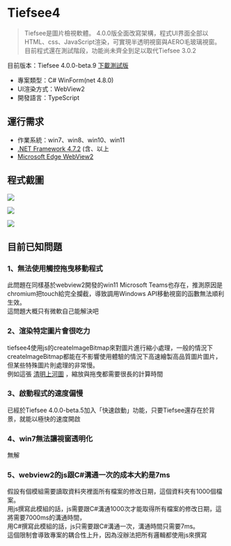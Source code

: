 # Tiefsee4
> Tiefsee是圖片檢視軟體。 4.0.0版全面改寫架構，程式UI界面全部以HTML、css、JavaScript渲染，可實現半透明視窗與AERO毛玻璃視窗。目前程式還在測試階段，功能尚未齊全到足以取代Tiefsee 3.0.2

目前版本：Tiefsee 4.0.0-beta.9
[下載測試版](https://github.com/hbl917070/tiefsee4/releases)

- 專案類型：C# WinForm(net 4.8.0)
- UI渲染方式：WebView2
- 開發語言：TypeScript 

## 運行需求
- 作業系統：win7、win8、win10、win11
- [.NET Framework 4.7.2](https://dotnet.microsoft.com/download/dotnet-framework/net472) (含、以上
- [Microsoft Edge WebView2](https://developer.microsoft.com/microsoft-edge/webview2/)



## 程式截圖

![](https://cdn.discordapp.com/attachments/803673073621401633/917208044578951229/2021-12-06_07-56-44.jpg)

![](https://cdn.discordapp.com/attachments/803673073621401633/917208044847366223/2021-12-06_08-04-22.jpg)

![](https://cdn.discordapp.com/attachments/803673073621401633/917208044360830986/2021-12-06_07-53-54.jpg)


## 目前已知問題

### 1、無法使用觸控拖曳移動程式
此問題在同樣基於webview2開發的win11 Microsoft Teams也存在，推測原因是chromium把touch給完全攔截，導致調用Windows API移動視窗的函數無法順利生效。<br>
這問題大概只有微軟自己能解決吧

### 2、渲染特定圖片會很吃力
tiefsee4使用js的createImageBitmap來對圖片進行縮小處理，一般的情況下createImageBitmap都能在不影響使用體驗的情況下高速繪製高品質圖片圖片，但某些特殊圖片則處理的非常慢。<br>
例如這張 [清明上河圖](https://mega.nz/file/hcB3GQSC#yL0WAQEvqVn5B1d3Zpp7Nt3IYjMQ5faJcTsfp_gwc10) ，縮放與拖曳都需要很長的計算時間


### 3、啟動程式的速度偏慢
已經於Tiefsee 4.0.0-beta.5加入「快速啟動」功能，只要Tiefsee還存在於背景，就能以極快的速度開啟


### 4、win7無法讓視窗透明化
無解

### 5、webview2的js跟C#溝通一次的成本大約是7ms
假設有個模組需要讀取資料夾裡面所有檔案的修改日期，這個資料夾有1000個檔案。<br>
用js撰寫此模組的話，js需要跟C#溝通1000次才能取得所有檔案的修改日期，這將需要7000ms的溝通時間，<br>
用C#撰寫此模組的話，js只需要跟C#溝通一次，溝通時間只需要7ms。<br>
這個限制會導致專案的耦合性上升，因為沒辦法把所有邏輯都使用js來撰寫

